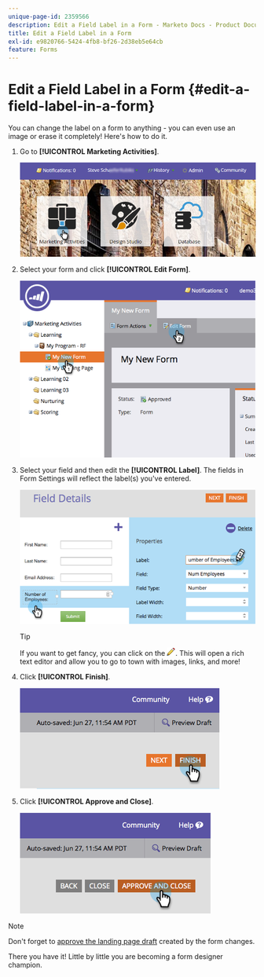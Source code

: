```yaml
---
unique-page-id: 2359566
description: Edit a Field Label in a Form - Marketo Docs - Product Documentation
title: Edit a Field Label in a Form
exl-id: e9820766-5424-4fb8-bf26-2d38eb5e64cb
feature: Forms
---
```

# Edit a Field Label in a Form {#edit-a-field-label-in-a-form}

You can change the label on a form to anything - you can even use an image or erase it completely! Here's how to do it.

1. Go to **[!UICONTROL Marketing Activities]**.

   ![](assets/login-marketing-activities-3.png)

1. Select your form and click **[!UICONTROL Edit Form]**.

   ![](assets/image2014-9-15-17-3a26-3a27.png)

1. Select your field and then edit the **[!UICONTROL Label]**. The fields in Form Settings will reflect the label(s) you've entered.

   ![](assets/image2014-9-15-17-3a26-3a42.png)

   >[!TIP]
   >
   >If you want to get fancy, you can click on the ![pencil](assets/image2014-9-15-17-3a27-3a7.png). This will open a rich text editor and allow you to go to town with images, links, and more!

1. Click **[!UICONTROL Finish]**.

   ![](assets/image2014-9-15-17-3a27-3a26.png)

1. Click **[!UICONTROL Approve and Close]**.

   ![](assets/image2014-9-15-17-3a27-3a44.png)

>[!NOTE]
>
>Don't forget to [approve the landing page draft](/help/marketo/product-docs/demand-generation/landing-pages/understanding-landing-pages/approve-unapprove-or-delete-a-landing-page.md) created by the form changes.

There you have it! Little by little you are becoming a form designer champion.
